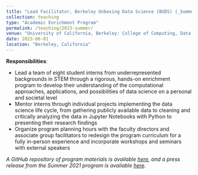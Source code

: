 ```yaml
---
title: "Lead Facilitator, Berkeley Unboxing Data Science (BUDS) (_Summer 2023_)"
collection: teaching
type: "Academic Enrichment Program"
permalink: /teaching/2023-summer/
venue: "University of California, Berkeley: College of Computing, Data Science, and Society (CDSS)"
date: 2023-06-01
location: "Berkeley, California"
---
```


__Responsibilities__:
- Lead a team of eight student interns from underrepresented backgrounds in STEM through a rigorous, hands-on enrichment program to develop their understanding of the computational approaches, applications, and possibilities of data science on a personal and societal level
- Mentor interns through individual projects implementing the data science life cycle, from gathering publicly available data to cleaning and critically analyzing the data in Jupyter Notebooks with Python to presenting their research findings
- Organize program planning hours with the faculty directors and associate group facilitators to redesign the program curriculum for a fully in-person experience and incorporate workshops and seminars with external speakers

_A GitHub repository of program materials is available [here](https://github.com/ds-modules/BUDS-SU23), and a press release from the Summer 2021 program is available [here](https://data.berkeley.edu/news/berkeley-unboxing-data-science-program-doubles-number-interns-second-year)._
